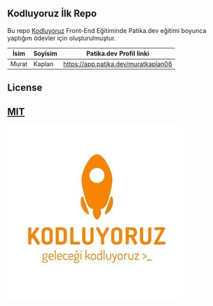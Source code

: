 ## Kodluyoruz İlk Repo

Bu repo [Kodluyoruz](https://www.kodluyoruz.org/) Front-End Eğitiminde Patika.dev eğitimi boyunca yaptığım ödevler için oluşturulmuştur.


| İsim  | Soyisim | Patika.dev Profil linki              |
| ----- | ------- | ------------------------------------ |
| Murat | Kaplan  | https://app.patika.dev/muratkaplan06 |

## License

## [MIT](https://choosealicense.com/licenses/mit/)

![Kodluyoruz Logo](img/kodluyoruz_logo.jpg)

